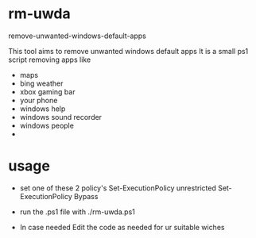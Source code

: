 # rm-uwda
remove-unwanted-windows-default-apps

This tool aims to remove unwanted windows default apps
It is a small ps1 script removing apps like 

* maps
* bing weather 
* xbox gaming bar 
* your phone 
* windows help
* windows sound recorder 
* windows people 
* 

# usage 

* set one of these 2 policy's 
Set-ExecutionPolicy unrestricted
Set-ExecutionPolicy Bypass

* run the .ps1 file with ./rm-uwda.ps1

* In case needed 
Edit the code as needed for ur suitable wiches 
